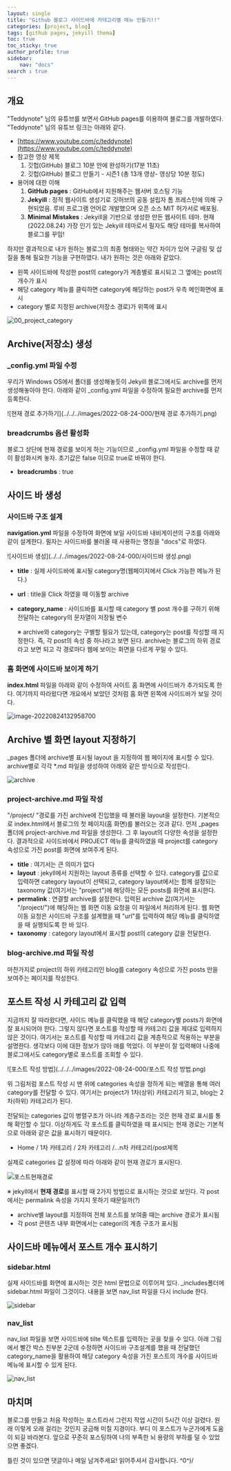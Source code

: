 ```yaml
---
layout: single
title: "Github 블로그 사이드바에 카테고리별 메뉴 만들기!!"
categories: [project, blog]
tags: [github pages, jekyill thema]
toc: true
toc_sticky: true
author_profile: true
sidebar:
    nav: "docs"
search : true
---
```


## 개요

 "Teddynote" 님의 유튜브를 보면서 GitHub pages를 이용하여 블로그를 개발하였다. "Teddynote" 님의 유튜브 링크는 아래와 같다.



- [https://www.youtube.com/c/teddynote](https://www.youtube.com/c/teddynote)
- 참고한 영상 제목
  1. 깃헙(GitHub) 블로그 10분 안에 완성하기(17분 11초)
  2. 깃헙(GitHub) 블로그 만들기 - 시즌1 (총 13개 영상- 영상당 10분 정도)
- 용어에 대한 이해
  1. **GitHub pages** : GitHub에서 지원해주는 웹서버 호스팅 기능 
  2. **Jekyill** : 정적 웹사이트 생성기로 깃허브의 공동 설립자 톰 프레스턴에 의해 구현되었음. 루비 프로그램 언어로 개발했으며 오픈 소스 MIT 허가서로 배포됨.
  3. **Minimal Mistakes** : Jekyill을 기반으로 생성한 만든 웹사이트 테마. 현재 (2022.08.24) 가장 인기 있는 Jekyill 테마로서 필자도 해당 테마를 복사하여 블로그를 꾸밈!



 하지만 결과적으로 내가 원하는 블로그의 최종 형태와는 약간 차이가 있어 구글링 및 삽질을 통해 필요한 기능을 구현하였다. 내가 원하는 것은 아래와 같았다.

- 왼쪽 사이드바에 작성한 post의 category가 계층별로 표시되고 그 옆에는 post의 개수가 표시
- 해당 category 메뉴를 클릭하면 category에 해당하는 post가 우측 메인화면에 표시
- category 별로 지정된 archive(저장소 경로)가 위쪽에 표시

![00_project_category](../../../images/2022-08-24-000/00_project_category.png)





## Archive(저장소) 생성

### _config.yml 파일 수정

 우리가 Windows OS에서 폴더를 생성해놓듯이 Jekyill 블로그에서도 archive를 먼저 생성해놓아야 한다. 아래와 같이 _config.yml 파일을 수정하여 필요한 archive를 먼저 등록한다. 

![현재 경로 추가하기](../../../images/2022-08-24-000/현재 경로 추가하기.png)

### breadcrumbs 옵션 활성화

 블로그 상단에 현재 경로를 보이게 하는 기능이므로 _config.yml 파일을 수정할 때 같이 활성화시켜 놓자. 초기값은 false 이므로 true로 바꿔야 한다.

- **breadcrumbs** : true





## 사이드 바 생성

### 사이드바 구조 설계

 **navigation.yml** 파일을 수정하여 화면에 보일 사이드바 내비게이션의 구조를 아래와 같이 설계한다. 필자는 사이드바를 불러올 때 사용하는 명칭을 "docs"로 하였다.

![사이드바 생성](../../../images/2022-08-24-000/사이드바 생성.png)

- **title** : 실제 사이드바에 표시될 category명(웹페이지에서 Click 가능한 메뉴가 된다.)

- **url** : title을 Click 하였을 때 이동할 archive

- **category_name** : 사이드바를 표시할 때 category 별 post 개수를 구하기 위해 전달하는 category의 문자열이 저장될 변수

  ※ archive와 category는 구별할 필요가 있는데,  category는 post를 작성할 때 지정한다. 즉, 각 post의 속성 중 하나라고 보면 된다. archive는 블로그의 하위 경로라고 보면 되고 각 경로마다 웹에 보이는 화면을 다르게 꾸밀 수 있다.



### 홈 화면에 사이드바 보이게 하기

**index.html** 파일을 아래와 같이 수정하여 사이트 홈 화면에 사이드바가 추가되도록 한다. 여기까지 따라왔다면 개요에서 보았던 것처럼 홈 화면 왼쪽에 사이드바가 보일 것이다.

![image-20220824132958700](../../../images/2022-08-24-000/image-20220824132958700.png)





## Archive 별 화면 layout 지정하기

 _pages 폴더에 archive별 표시될 layout 을 지정하여 웹 페이지에 표시할 수 있다. archive별로 각각 *.md 파일을 생성하여 아래와 같은 방식으로 작성한다. 

![archive](../../../images/2022-08-24-000/archive.png)

### project-archive.md 파일 작성

 "/project/ "경로를 가진 archive에 진입했을 때 불러올 layout을 설정한다. 기본적으로 index.html에서 블로그의 첫 페이지(홈 화면)를 불러오는 것과 같다. 먼저 _pages 폴더에 project-archive.md 파일을 생성한다. 그 후 layout의 다양한 속성을 설정한다. 결과적으로 사이드바에서 PROJECT 메뉴를 클릭하였을 때 project를 category 속성으로 가진 post를 화면에 보여주게 된다.

- **title** : 여기서는 큰 의미가 없다
- **layout** : jekyll에서 지원하는 layout 종류를 선택할 수 있다. category를 값으로 입력하면 category layout이 선택되고, category layout에서는 함께 설정되는 taxonomy 값(여기서는 "project")에 해당하는 모든 posts를 화면에 표시한다.
- **permalink** : 연결할 archive를 설정한다. 입력된 archive 값(여기서는 "/project/")에 해당하는 웹 화면 이동 요청을 이 파일에서 처리하게 된다. 웹 화면 이동 요청은 사이드바 구조를 설계했을 때 "url"를 입력하여 해당 메뉴를 클릭하였을 때 실행되도록 한 바 있다.
- **taxonomy** : category layout에서 표시할 post의 category 값을 전달한다.

### blog-archive.md 파일 작성

마찬가지로 project의 하위 카테고리인 blog를 category 속성으로 가진 posts 만을 보여주는 페이지를 작성한다.



## 포스트 작성 시 카테고리 값 입력

 지금까지 잘 따라왔다면, 사이드 메뉴를 클릭했을 때 해당 category별 posts가 화면에 잘 표시되어야 한다. 그렇지 않다면 포스트를 작성할 때 카테고리 값을 제대로 입력하지 않은 것이다. 여기서는 포스트를 작성할 때 카테고리 값을 계층적으로 적용하는 부분을 설명한다. 생각보다 이에 대한 정보가 않아 애를 먹었다. 이 부분이 잘 입력해야 나중에 블로그에서도 category별로 포스트를 조회할 수 있다.

![포스트 작성 방법](../../../images/2022-08-24-000/포스트 작성 방법.png)

위 그림처럼 포스트 작성 시 맨 위에 categories 속성을 정하게 되는 배열을 통해 여러 category를 전달할 수 있다. 여기서는 project가 1차(상위) 카테고리가 되고, blog는 2차(하위) 카테고리가 된다. 

전달되는 categories 값이 병렬구조가 아니라 계층구조라는 것은 현재 경로 표시를 통해 확인할 수 있다. 이상하게도 각 포스트를 클릭하였을 때 표시되는 현재 경로는 기본적으로 아래와 같은 값을 표시하기 때문이다. 

- Home / 1차 카테고리 / 2차 카테고리 /...n차 카테고리/post제목

실제로 categories 값 설정에 따라 아래와 같이 현재 경로가 표시된다.

![포스트현재경로](../../../images/2022-08-24-000/포스트현재경로.png)



※ jekyll에서 **현재 경로**를 표시할 때 2가지 방법으로 표시하는 것으로 보인다. 각 post에서는 permalink 속성을 가지지 못하기 때문일까(?)

-  archive별 layout를 지정하여 전체 포스트를 보여줄 때는 archive 경로가 표시됨
- 각 post 콘텐츠 내부 화면에서는 categori의 계층 구조가 표시됨



## 사이드바 메뉴에서 포스트 개수 표시하기

### sidebar.html

실제 사이드바를 화면에 표시하는 것은 html 문법으로 이루어져 있다.  _includes폴더에 sidebar.html 파일이 그것이다. 내용을 보면 nav_list 파일을 다시 include  한다. 

![sidebar](../../../images/2022-08-24-000/sidebar.png)



### nav_list

nav_list 파일을 보면 사이드바에 tilte 텍스트를 입력하는 곳을 찾을 수 있다. 아래 그림에서 빨간 박스 친부분 2군데 수정하면 사이드바 구조설계를 했을 때 전달했던 category_name을 활용하여 해당 category 속성을 가진 포스트의 개수를 사이드바 메뉴에 표시할 수 있게 된다.

![nav_list](../../../images/2022-08-24-000/nav_list-166132378516930.png)



## 마치며

블로그를 만들고 처음 작성하는 포스트라서 그런지 작업 시간이 5시간 이상 걸렸다. 원래 이렇게 오래 걸리는 것인지 궁금해 미칠 지경이다. 부디 이 포스트가 누군가에게 도움이 되길 바라본다.  앞으로 꾸준히 포스팅하여 나의 부족한 뇌 용량의 부하를 덜 수 있었으면 좋겠다. 



틀린 것이 있으면 댓글이나 메일 남겨주세요! 읽어주셔서 감사합니다. ^0^)/
